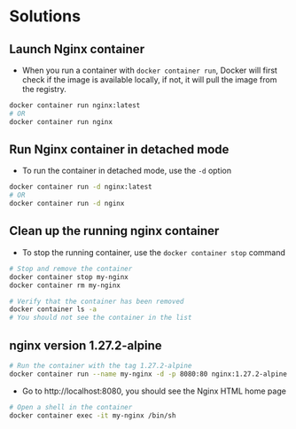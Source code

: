 # Solutions

## Launch Nginx container

- When you run a container with `docker container run`, Docker will first check if the image is available locally, if not, it will pull the image from the registry.

```bash
docker container run nginx:latest
# OR
docker container run nginx
```

## Run Nginx container in detached mode

- To run the container in detached mode, use the `-d` option

```bash
docker container run -d nginx:latest
# OR
docker container run -d nginx
```

## Clean up the running nginx container

- To stop the running container, use the `docker container stop` command

```bash
# Stop and remove the container
docker container stop my-nginx
docker container rm my-nginx

# Verify that the container has been removed
docker container ls -a
# You should not see the container in the list
```

## nginx version 1.27.2-alpine

```bash
# Run the container with the tag 1.27.2-alpine
docker container run --name my-nginx -d -p 8080:80 nginx:1.27.2-alpine
```

- Go to http://localhost:8080, you should see the Nginx HTML home page

```bash
# Open a shell in the container
docker container exec -it my-nginx /bin/sh
```


